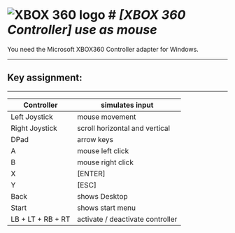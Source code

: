 # ![XBOX 360 logo](https://upload.wikimedia.org/wikipedia/commons/thumb/f/f9/Xbox_one_logo.svg/64px-Xbox_one_logo.svg.png) # ***[XBOX 360 Controller] use as mouse***

You need the Microsoft XBOX360 Controller adapter for Windows.

___

## Key assignment:
___

| Controller        | simulates input                  |
| ------------------|---------------------------------|
| Left Joystick     |mouse movement                   |
| Right Joystick    | scroll horizontal and vertical  |
| DPad              | arrow keys                      |
| A                 | mouse left click                 |
| B                 | mouse right click     |
| X                 | [ENTER]  |
| Y                 | [ESC]  |
| Back              | shows Desktop |
| Start             | shows start menu |
| LB + LT + RB + RT | activate / deactivate controller|
